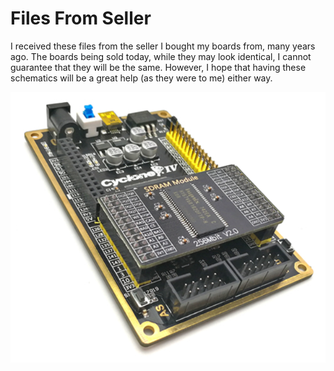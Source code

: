 # Files From Seller
I received these files from the seller I bought my boards from, many years ago. The boards being sold today, while they may look identical, I cannot guarantee that they
will be the same. However, I hope that having these schematics will be a great help (as they were to me) either way.

![alt text](CoreBoardwithSDRAM.png "Core board with SDRAM module fitted")
